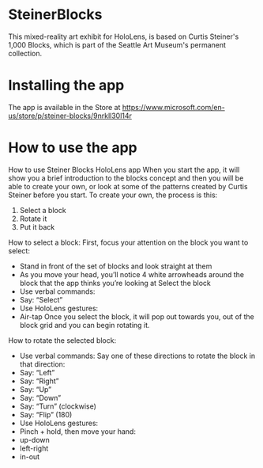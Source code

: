 # SteinerBlocks
This mixed-reality art exhibit for HoloLens, is based on Curtis Steiner's 1,000 Blocks, which is part of the Seattle Art Museum's permanent collection.

# Installing the app
The app is available in the Store at https://www.microsoft.com/en-us/store/p/steiner-blocks/9nrkll30l14r

# How to use the app
How to use Steiner Blocks HoloLens app
When you start the app, it will show you a brief introduction to the blocks concept and then you will be able to create your own, or look at some of the patterns created by Curtis Steiner before you start.
To create your own, the process is this:
1.	Select a block
2.	Rotate it
3.	Put it back

How to select a block:
First, focus your attention on the block you want to select:
- Stand in front of the set of blocks and look straight at them
- As you move your head, you’ll notice 4 white arrowheads around the block that the app thinks you’re looking at
Select the block
- Use verbal commands:
- Say: “Select”
- Use HoloLens gestures:
- Air-tap
Once you select the block, it will pop out towards you, out of the block grid and you can begin rotating it.


How to rotate the selected block:
- Use verbal commands: Say one of these directions to rotate the block in that direction: 
- Say: “Left”
- Say: “Right”
- Say: “Up”
- Say: “Down”
- Say: “Turn” (clockwise)
- Say: “Flip” (180)
- Use HoloLens gestures:
- Pinch + hold, then move your hand:
- up-down
- left-right
- in-out
